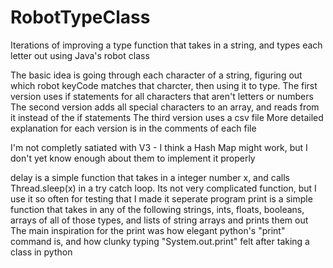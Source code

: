 # RobotTypeClass
Iterations of improving a type function that takes in a string, and types each letter out using Java's robot class


The basic idea is going through each character of a string, figuring out which robot keyCode matches that charcter, then using it to type. 
The first version uses if statements for all characters that aren't letters or numbers
The second version adds all special characters to an array, and reads from it instead of the if statements
The third version uses a csv file
More detailed explanation for each version is in the comments of each file

I'm not completly satiated with V3 - I think a Hash Map might work, but I don't yet know enough about them to implement it properly

delay is a simple function that takes in a integer number x, and calls Thread.sleep(x) in a try catch loop. Its not very complicated function, but I use it so often for testing that I made it seperate program
print is a simple function that takes in any of the following strings, ints, floats, booleans, arrays of all of those types, and lists of string arrays and prints them out
The main inspiration for the print was how elegant python's "print" command is, and how clunky typing "System.out.print" felt after taking a class in python
